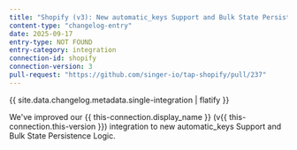 ```yaml
---
title: "Shopify (v3): New automatic_keys Support and Bulk State Persistence Logic"
content-type: "changelog-entry"
date: 2025-09-17
entry-type: NOT FOUND
entry-category: integration
connection-id: shopify
connection-version: 3
pull-request: "https://github.com/singer-io/tap-shopify/pull/237"
---
```

{{ site.data.changelog.metadata.single-integration | flatify }}

We've improved our {{ this-connection.display_name }} (v{{ this-connection.this-version }}) integration to new automatic_keys Support and Bulk State Persistence Logic.